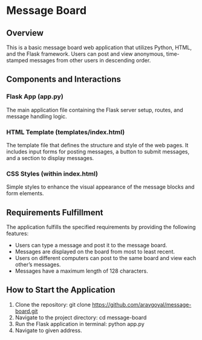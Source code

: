 # Message Board

## Overview

This is a basic message board web application that utilizes Python, HTML, and the Flask framework. Users can post and view anonymous, time-stamped messages from other users in descending order.

## Components and Interactions

### Flask App (app.py) 
The main application file containing the Flask server setup, routes, and message handling logic.

### HTML Template (templates/index.html)
The template file that defines the structure and style of the web pages. It includes input forms for posting messages, a button to submit messages, and a section to display messages.

### CSS Styles (within index.html)
Simple styles to enhance the visual appearance of the message blocks and form elements.

## Requirements Fulfillment
The application fulfills the specified requirements by providing the following features:
- Users can type a message and post it to the message board.
- Messages are displayed on the board from most to least recent.
- Users on different computers can post to the same board and view each other’s messages.
- Messages have a maximum length of 128 characters.

## How to Start the Application

1. Clone the repository: git clone https://github.com/aravgoyal/message-board.git
2. Navigate to the project directory: cd message-board
3. Run the Flask application in terminal: python app.py
4. Navigate to given address.
